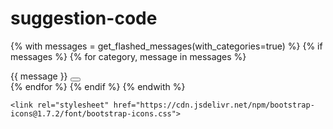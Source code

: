 # suggestion-code

{% with messages = get_flashed_messages(with_categories=true) %}
    {% if messages %}
    {% for category, message in messages %}
    <div class="alert alert-{{category}} alert-dismissible fade show" role="alert">
        {{ message }}
        <button type="button" class="btn-close" data-bs-dismiss="alert" aria-label="Close"></button>
    </div>
    {% endfor %}
    {% endif %}
    {% endwith %}

    <link rel="stylesheet" href="https://cdn.jsdelivr.net/npm/bootstrap-icons@1.7.2/font/bootstrap-icons.css">
